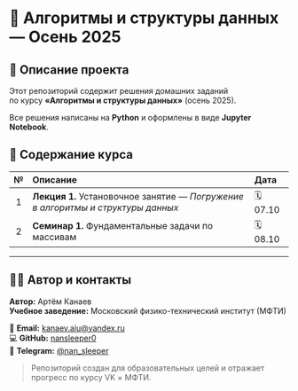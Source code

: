 # 🧠 Алгоритмы и структуры данных — Осень 2025  
## 📘 Описание проекта

Этот репозиторий содержит решения домашних заданий  
по курсу **«Алгоритмы и структуры данных»** (осень 2025).  

Все решения написаны на **Python** и оформлены в виде **Jupyter Notebook**.

## 🧮 Содержание курса

| № | Описание | Дата |
|:-:|:-------|:----------|
| 1 | **Лекция 1.** Установочное занятие — *Погружение в алгоритмы и структуры данных* | 🗓 07.10 |
| 2 | **Семинар 1.** Фундаментальные задачи по массивам | 🗓 08.10 |

---

## 👨‍💻 Автор и контакты

**Автор:** Артём Канаев  
**Учебное заведение:** Московский физико-технический институт (МФТИ)  

📧 **Email:** [kanaev.aiu@yandex.ru](mailto:kanaev.aiu@yandex.ru)  
💻 **GitHub:** [nansleeper0](https://github.com/nansleeper0)  
📘 **Telegram:** [@nan_sleeper](https://t.me/nansleeper)

> Репозиторий создан для образовательных целей и отражает прогресс по курсу VK × МФТИ.



